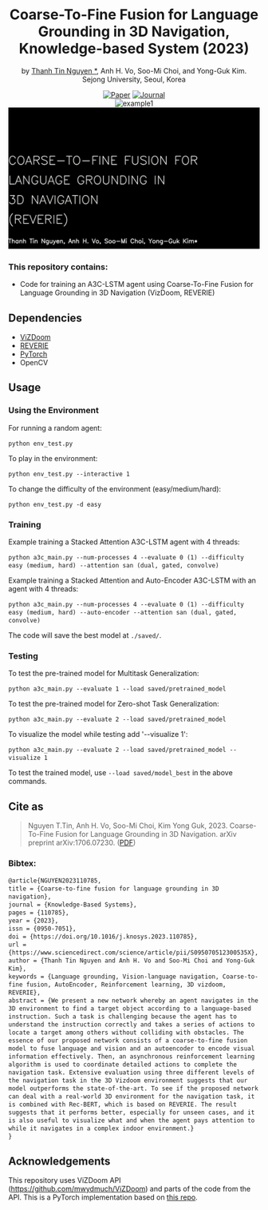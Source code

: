 <div align="center"> 
  
# Coarse-To-Fine Fusion for Language Grounding in 3D Navigation, Knowledge-based System (2023)
by [Thanh Tin Nguyen *](https://https://ngthanhtin.github.io/), Anh H. Vo, Soo-Mi Choi, and Yong-Guk Kim. <br/>
Sejong University, Seoul, Korea <br/> 

[![Paper](https://img.shields.io/badge/paper-arxiv.svg)](https://www.sciencedirect.com/science/article/pii/S095070512300535X?via%3Dihub)
[![Journal](https://img.shields.io/badge/KBS-2023-4b44ce.svg)](https://www.sciencedirect.com/journal/knowledge-based-systems) <br/>
![example1](./docs/example.gif)
![example2](./docs/ezgif.com-resize.gif)
</div> 




### This repository contains:
- Code for training an A3C-LSTM agent using Coarse-To-Fine Fusion for Language Grounding in 3D Navigation (VizDoom, REVERIE)

## Dependencies
- [ViZDoom](https://github.com/mwydmuch/ViZDoom)
- [REVERIE](https://github.com/YuankaiQi/REVERIE)
- [PyTorch](http://pytorch.org)
- OpenCV

## Usage

### Using the Environment
For running a random agent:
```
python env_test.py
```
To play in the environment:
```
python env_test.py --interactive 1
```
To change the difficulty of the environment (easy/medium/hard):
```
python env_test.py -d easy
```

### Training
Example training a Stacked Attention A3C-LSTM agent with 4 threads:
```
python a3c_main.py --num-processes 4 --evaluate 0 (1) --difficulty easy (medium, hard) --attention san (dual, gated, convolve)
```


Example training a Stacked Attention and Auto-Encoder A3C-LSTM with an agent with 4 threads:
```
python a3c_main.py --num-processes 4 --evaluate 0 (1) --difficulty easy (medium, hard) --auto-encoder --attention san (dual, gated, convolve)
```

The code will save the best model at `./saved/`.
### Testing
To test the pre-trained model for Multitask Generalization:
```
python a3c_main.py --evaluate 1 --load saved/pretrained_model
```
To test the pre-trained model for Zero-shot Task Generalization:
```
python a3c_main.py --evaluate 2 --load saved/pretrained_model
``` 
To visualize the model while testing add '--visualize 1':<br />
```
python a3c_main.py --evaluate 2 --load saved/pretrained_model --visualize 1
``` 
To test the trained model, use `--load saved/model_best` in the above commands.

## Cite as
>Nguyen T.Tin, Anh H. Vo, Soo-Mi Choi, Kim Yong Guk, 2023. Coarse-To-Fine Fusion for Language Grounding in 3D Navigation. arXiv preprint arXiv:1706.07230. ([PDF](https://www.sciencedirect.com/science/article/pii/S095070512300535X?via%3Dihub))

### Bibtex:

```
@article{NGUYEN2023110785,
title = {Coarse-to-fine fusion for language grounding in 3D navigation},
journal = {Knowledge-Based Systems},
pages = {110785},
year = {2023},
issn = {0950-7051},
doi = {https://doi.org/10.1016/j.knosys.2023.110785},
url = {https://www.sciencedirect.com/science/article/pii/S095070512300535X},
author = {Thanh Tin Nguyen and Anh H. Vo and Soo-Mi Choi and Yong-Guk Kim},
keywords = {Language grounding, Vision-language navigation, Coarse-to-fine fusion, AutoEncoder, Reinforcement learning, 3D vizdoom, REVERIE},
abstract = {We present a new network whereby an agent navigates in the 3D environment to find a target object according to a language-based instruction. Such a task is challenging because the agent has to understand the instruction correctly and takes a series of actions to locate a target among others without colliding with obstacles. The essence of our proposed network consists of a coarse-to-fine fusion model to fuse language and vision and an autoencoder to encode visual information effectively. Then, an asynchronous reinforcement learning algorithm is used to coordinate detailed actions to complete the navigation task. Extensive evaluation using three different levels of the navigation task in the 3D Vizdoom environment suggests that our model outperforms the state-of-the-art. To see if the proposed network can deal with a real-world 3D environment for the navigation task, it is combined with Rec-BERT, which is based on REVERIE. The result suggests that it performs better, especially for unseen cases, and it is also useful to visualize what and when the agent pays attention to while it navigates in a complex indoor environment.}
}
```

## Acknowledgements
This repository uses ViZDoom API (https://github.com/mwydmuch/ViZDoom) and parts of the code from the API. This is a PyTorch implementation based on [this repo](https://github.com/devendrachaplot/DeepRL-Grounding).
